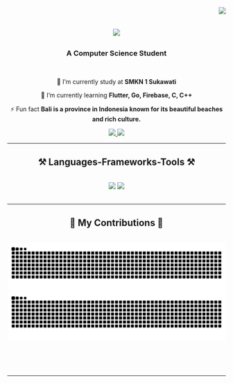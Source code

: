 <img align="right" src="https://visitor-badge.laobi.icu/badge?page_id=Yansuputod.Yansuputod" />

<h1 align="center">
    <img src="https://readme-typing-svg.herokuapp.com?font=Pacifico&weight=800&size=32&duration=3000&pause=2000&color=39D353&center=true&vCenter=true&width=500&lines=Hi+There+%F0%9F%91%8B;I+am+Yansu!"/>
</h1>

<h3 align="center">A Computer Science Student</h3>

<br/>

<div align="center">
 
 🔭 I’m currently study at **SMKN 1 Sukawati**
 
 📖 I’m currently learning **Flutter, Go, Firebase, C, C++**

⚡ Fun fact **Bali is a province in Indonesia known for its beautiful beaches and rich culture.**

 </div>
 
<div align="center"> 
  <a href="mailto:arta70660@gmail.com">
    <img src="https://img.shields.io/badge/Gmail-333333?style=for-the-badge&logo=gmail&logoColor=red" />
  </a>
  <a href="https://instagram.com/ynd.suputra" target="_blank">
    <img src="https://img.shields.io/badge/Instagram-%23E1306C?style=for-the-badge&logo=instagram&logoColor=white" />
  </a>
</div>

 <hr/>
 
<h2 align="center">⚒️ Languages-Frameworks-Tools ⚒️</h2>
<br/>
<div align="center">
    <img src="https://skillicons.dev/icons?i=html,css,bootstrap,php,c,cs,cpp,java,dart,mysql,javascript,git,flutter,golang" />
    <img src="https://skillicons.dev/icons?i=vscode,firebase,androidstudio,visualstudio" /><br>
</div>

<br/>
<hr/>

<div align="center">
  <h2>🐍 My Contributions 🐍</h2>
  <br>

  <!-- Light mode -->
  <img src="https://raw.githubusercontent.com/Gede-Suputra/Gede-Suputra/output/github-contribution-grid-snake.svg#gh-light-mode-only" />

  <!-- Dark mode -->
  <img src="https://raw.githubusercontent.com/Gede-Suputra/Gede-Suputra/output/github-contribution-grid-snake-dark.svg#gh-dark-mode-only" />


  <br/><br/><br/>
</div>


<hr/>

<br/>

